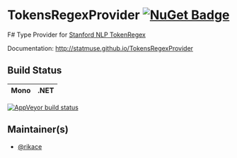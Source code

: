 # TokensRegexProvider [![NuGet Badge](https://raw.githubusercontent.com/statmuse/TokensRegexProvider/master/docs/files/img/logo.png=80x)](https://www.nuget.org/packages/TokensRegexProvider/0.0.1)

F# Type Provider for [Stanford NLP TokenRegex](http://nlp.stanford.edu/software/tokensregex.html)

Documentation: http://statmuse.github.io/TokensRegexProvider

## Build Status

Mono | .NET
---- | ----
[![AppVeyor build status](https://ci.appveyor.com/api/projects/status/sf42224wbvhl5jll?svg=true)](https://ci.appveyor.com/api/projects/status/sf42224wbvhl5jll?svg=true)

## Maintainer(s)

- [@rikace](https://github.com/rikace)


